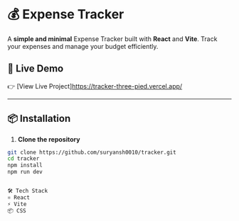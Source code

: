 # 💰 Expense Tracker
 
A **simple and minimal** Expense Tracker built with **React** and **Vite**. Track your expenses and manage your budget efficiently.

## 🚀 Live Demo  

👉 [View Live Project]https://tracker-three-pied.vercel.app/
  

--- 
  
## 📦 Installation
 
 
1. **Clone the repository** 
```bash
git clone https://github.com/suryansh0010/tracker.git
cd tracker
npm install
npm run dev


🛠️ Tech Stack
⚛️ React
⚡ Vite
📦 CSS
